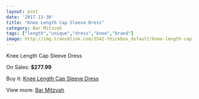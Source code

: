 ```yaml
---
layout: post
date: '2017-11-30'
title: "Knee Length Cap Sleeve Dress"
category: Bar Mitzvah
tags: ["length","unique","dress","knee","brand"]
image: http://img.transblink.com/3542-thickbox_default/knee-length-cap-sleeve-dress.jpg
---
```

Knee Length Cap Sleeve Dress

On Sales: **$277.99**
<a href="https://www.transblink.com/en/bar-mitzvah/1123-knee-length-cap-sleeve-dress.html"><amp-img layout="responsive" width="600" height="600" src="//img.transblink.com/3542-thickbox_default/knee-length-cap-sleeve-dress.jpg" alt="Knee Length Cap Sleeve Dress 0" /></a>
<a href="https://www.transblink.com/en/bar-mitzvah/1123-knee-length-cap-sleeve-dress.html"><amp-img layout="responsive" width="600" height="600" src="//img.transblink.com/3544-thickbox_default/knee-length-cap-sleeve-dress.jpg" alt="Knee Length Cap Sleeve Dress 1" /></a>
<a href="https://www.transblink.com/en/bar-mitzvah/1123-knee-length-cap-sleeve-dress.html"><amp-img layout="responsive" width="600" height="600" src="//img.transblink.com/3543-thickbox_default/knee-length-cap-sleeve-dress.jpg" alt="Knee Length Cap Sleeve Dress 2" /></a>

Buy it: [Knee Length Cap Sleeve Dress](https://www.transblink.com/en/bar-mitzvah/1123-knee-length-cap-sleeve-dress.html "Knee Length Cap Sleeve Dress")

View more: [Bar Mitzvah](https://www.transblink.com/en/2-bar-mitzvah "Bar Mitzvah")